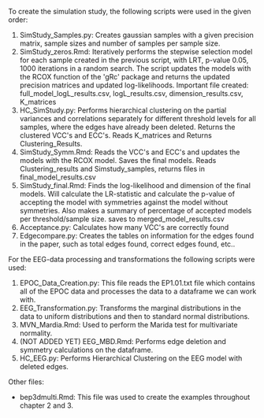 To create the simulation study, the following scripts were used in the given order:
1. SimStudy_Samples.py: Creates gaussian samples with a given precision matrix, sample sizes and number of samples per sample size.
2. SimStudy_zeros.Rmd: Iteratively performs the stepwise selection model for each sample created in the previous script, with LRT, p-value 0.05, 1000 iterations in a random search. The script updates the models with the RCOX function of the 'gRc' package and returns the updated precision matrices and updated log-likelihoods. Important file created: full_model_logL_results.csv, logL_results.csv, dimension_results.csv, K_matrices
3. HC_SimStudy.py: Performs hierarchical clustering on the partial variances and correlations separately for different threshold levels for all samples, where the edges have already been deleted. Returns the clustered VCC's and ECC's. Reads K_matrices and Returns Clustering_Results.
4. SimStudy_Symm.Rmd: Reads the VCC's and ECC's and updates the models with the RCOX model. Saves the final models. Reads Clustering_results and Simstudy_samples, returns files in final_model_results.csv
5. SimStudy_final.Rmd: Finds the log-likelihood and dimension of the final models. Will calculate the LR-statistic and calculate the p-value of accepting the model with symmetries against the model without symmetries. Also makes a summary of percentage of accepted models per threshold/sample size. saves to merged_model_results.csv
6. Acceptance.py: Calculates how many VCC's are correctly found
7. Edgecompare.py: Creates the tables on information for the edges found in the paper, such as total edges found, correct edges found, etc..

For the EEG-data processing and transformations the following scripts were used:
1. EPOC_Data_Creation.py: This file reads the EP1.01.txt file which contains all of the EPOC data and processes the data to a dataframe we can work with.
2. EEG_Transformation.py: Transforms the marginal distributions in the data to uniform distributions and then to  standard normal distributions.
5. MVN_Mardia.Rmd: Used to perform the Marida test for multivariate normality.
3. (NOT ADDED YET) EEG_MBD.Rmd: Performs edge deletion and symmetry calculations on the dataframe.
4. HC_EEG.py: Performs Hierarchical Clustering on the EEG model with deleted edges.

Other files:
- bep3dmulti.Rmd: This file was used to create the examples throughout chapter 2 and 3.
